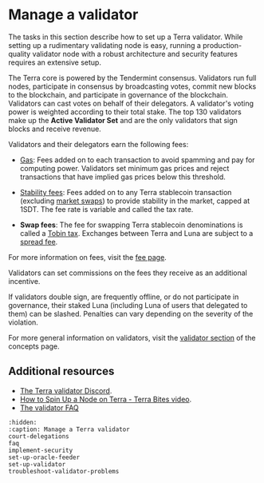# Manage a validator

The tasks in this section describe how to set up a Terra validator. While setting up a rudimentary validating node is easy, running a production-quality validator node with a robust architecture and security features requires an extensive setup.

The Terra core is powered by the Tendermint consensus. Validators run full nodes, participate in consensus by broadcasting votes, commit new blocks to the blockchain, and participate in governance of the blockchain. Validators can cast votes on behalf of their delegators. A validator's voting power is weighted according to their total stake. The top 130 validators make up the **Active Validator Set** and are the only validators that sign blocks and receive revenue.

Validators and their delegators earn the following fees:

- [Gas](/Concepts/Fees.md#gas): Fees added on to each transaction to avoid spamming and pay for computing power. Validators set minimum gas prices and reject transactions that have implied gas prices below this threshold.

- [Stability fees](/Concepts/Fees.md#stability-fee): Fees added on to any Terra stablecoin transaction (excluding [market swaps](/Concepts/Glossary.md#market-swap)) to provide stability in the market, capped at 1SDT. The fee rate is variable and called the tax rate.

- **Swap fees**: The fee for swapping Terra stablecoin denominations is called a [Tobin tax](/Concepts/Fees.md#tobin-tax). Exchanges between Terra and Luna are subject to a [spread fee](/Concepts/Fees.md#spread-fee).

For more information on fees, visit the [fee page](/Concepts/Fees.md).

Validators can set commissions on the fees they receive as an additional incentive.

If validators double sign, are frequently offline, or do not participate in governance, their staked Luna (including Luna of users that delegated to them) can be slashed. Penalties can vary depending on the severity of the violation.

For more general information on validators, visit the [validator section](/Concepts/Protocol.md#validators) of the concepts page.

## Additional resources

- [The Terra validator Discord](https://discord.com/invite/xfZK6RMFFx).
- [How to Spin Up a Node on Terra - Terra Bites video](https://www.youtube.com/watch?v=2lKAvltKX6w&ab_channel=TerraBites).
- [The validator FAQ](./faq.md)

```{toctree}
:hidden:
:caption: Manage a Terra validator
court-delegations
faq
implement-security
set-up-oracle-feeder
set-up-validator
troubleshoot-validator-problems
```
